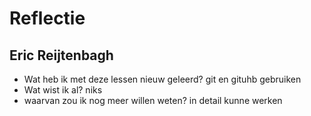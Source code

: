 # Reflectie
## Eric Reijtenbagh
- Wat heb ik met deze lessen nieuw geleerd?
git en gituhb gebruiken
- Wat wist ik al?
niks
- waarvan zou ik nog meer willen weten?
in detail kunne werken